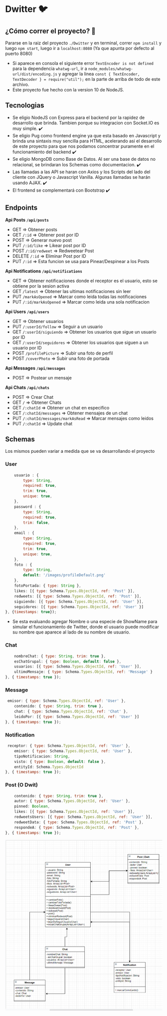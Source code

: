 # Dwitter 🐦

## ¿Cómo correr el proyecto? 👀
Pararse en la raiz del proyecto `./Dwitter` y en terminal, correr `npm install` y luego `npm start`, luego ir a `localhost:8080` (Ya que apunta por defecto al puerto 8080)

* Si aparece en consola el siguiente error `TextEncoder is not defined` para la dependencia `whatwg-url`, ir a `node_modules/whatwg-url/dist/encoding.js` y agregar la linea `const { TextEncoder, TextDecoder } = require("util");` en la parte de arriba de todo de este archivo. 
* Este proyecto fue hecho con la version 10 de NodeJS. 

## Tecnologias
* Se eligio NodeJS con Express para el backend por la rapidez de desarrollo que brinda. Tambien porque su integracion con Socket.IO es muy simple. ✔️
* Se eligio Pug como frontend engine ya que esta basado en Javascript y brinda una sintaxis muy sencilla para HTML, acelerando asi el desarrollo de este proyecto para que nos podamos concentrar puramente en el funcionamiento del backend ✔️
* Se eligio MongoDB como Base de Datos. Al ser una base de datos no relacional, se brindaran los Schemas como documentacion. ✔️
* Las llamadas a las API se haran con Axios y los Scripts del lado del cliente con JQuery o Javascript Vanilla. Algunas llamadas se harán usando AJAX. ✔️
* El frontend se complementará con Bootstrap ✔️

## Endpoints
**Api Posts `/api/posts`**
* GET => Obtener posts
* GET `/:id` => Obtener post por ID
* POST => Generar nuevo post
* PUT `/:id/like` => Likear post por ID
* POST `/:id/redweet` => Redweetear Post
* DELETE `/:id` => Eliminar Post por ID
* PUT `/:id` => Esta funcion se usa para Pinear/Despinear a los Posts

**Api Notifications `/api/notifications`**
* GET => Obtener notificaciones donde el receptor es el usuario, esto se obtiene por la sesion activa
* GET `/latest` => Obtener las ultimas notificaciones sin leer
* PUT `/markAsOpened` => Marcar como leida todas las notificaciones
* PUT `/:id/markAsOpened` => Marcar como leida una sola notificacion

**Api Users `/api/users`**
* GET => Obtener usuarios
* PUT `/:userId/follow` => Seguir a un usuario
* GET `/:userId/siguiendo` => Obtener los usuarios que sigue un usuario por ID
* GET `/:userId/seguidores` => Obtener los usuarios que siguen a un usuario por ID
* POST `/profilePicture` => Subir una foto de perfil
* POST `/coverPhoto` => Subir una foto de portada

**Api Messages `/api/messages`**
* POST => Postear un mensaje

**Api Chats `/api/chats`**
* POST => Crear Chat
* GET `/` => Obtener Chats
* GET `/:chatId` => Obtener un chat en especifico
* GET `/:chatId/messages` => Obtener mensajes de un chat
* PUT `/:chatId/messages/markAsRead` => Marcar mensajes como leidos
* PUT `/:chatId` => Update chat

## Schemas
Los mismos pueden variar a medida que se va desarrollando el proyecto
### User
```javascript
    usuario : {
        type: String,
        required: true,
        trim: true,
        unique: true,
    },
    password : {
        type: String,
        required: true,
        trim: false,
    },
    email : {
        type: String,
        required: true,
        trim: true,
        unique: true,
    },
    foto : {
        type: String,
        default: '/images/profileDefault.png'
    },
    fotoPortada: { type: String },
    likes: [{ type: Schema.Types.ObjectId, ref: 'Post' }],
    redweets: [{ type: Schema.Types.ObjectId, ref: 'Post' }],
    siguiendo: [{ type: Schema.Types.ObjectId, ref: 'User' }],
    seguidores: [{ type: Schema.Types.ObjectId, ref: 'User' }]
}, {timestamps: true});
``` 
* Se esta evaluando agregar Nombre o una especie de ShowName para simular el funcionamiento de Twitter, donde el usuario puede modificar su nombre que aparece al lado de su nombre de usuario.

### Chat 

```javascript
    nombreChat: { type: String, trim: true },
    esChatGrupal: { type: Boolean, default: false },
    usuarios: [{ type: Schema.Types.ObjectId, ref: 'User' }],
    ultimoMensaje: { type: Schema.Types.ObjectId, ref: 'Message' }
}, { timestamps: true });
```
### Message 

```javascript
 emisor: { type: Schema.Types.ObjectId, ref: 'User' },
    contenido: { type: String, trim: true },
    chat: { type: Schema.Types.ObjectId, ref: 'Chat' },
    leidoPor: [{ type: Schema.Types.ObjectId, ref: 'User' }]
}, { timestamps: true });
```

### Notification

```javascript
 receptor: { type: Schema.Types.ObjectId, ref: 'User' },
    emisor: { type: Schema.Types.ObjectId, ref: 'User' },
    tipoNotificacion: String,
    visto: { type: Boolean, default: false },
    entityId: Schema.Types.ObjectId
}, { timestamps: true });
```

### Post (O Dwit)

```javascript
    contenido: { type: String, trim: true },
    autor: { type: Schema.Types.ObjectId, ref: 'User' },
    pinned: Boolean,
    likes: [{ type: Schema.Types.ObjectId, ref: 'User' }],
    redweetsUsers: [{ type: Schema.Types.ObjectId, ref: 'User' }],
    redweetData: { type: Schema.Types.ObjectId, ref: 'Post' },
    respondeA: { type: Schema.Types.ObjectId, ref: 'Post' },
}, { timestamps: true });
```

![UML](./assets/UML.jpg)
